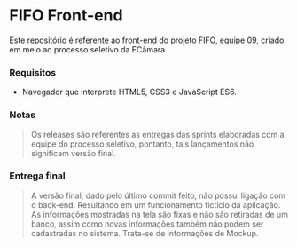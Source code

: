 # FIFO Front-end

Este repositório é referente ao front-end do projeto FIFO, equipe 09, criado em meio ao processo seletivo da FCâmara.

### Requisitos

- Navegador que interprete HTML5, CSS3 e JavaScript ES6.

### Notas

> Os releases são referentes as entregas das sprints
> elaboradas com a equipe do processo seletivo,
> pontanto, tais lançamentos não significam versão final.

### Entrega final

> A versão final, dado pelo último commit feito,
> não possui ligação com o back-end. Resultando em
> um funcionamento fictício da aplicação. 
> As informações mostradas na tela são fixas e não
> são retiradas de um banco, assim como novas informações
> também não podem ser cadastradas no sistema.
> Trata-se de informações de Mockup.
